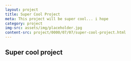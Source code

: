 ```yaml
---
layout: project
title: Super Cool Project
meta: This project will be super cool... i hope
category: project
img-src: assets/img/placeholder.jpg
content-src: project/0000/07/07/super-cool-project.html
---
```


## Super cool project
